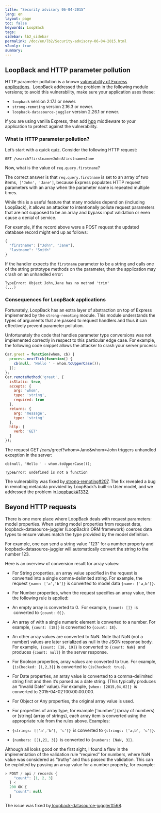 ```yaml
---
title: "Security advisory 06-04-2015"
lang: en
layout: page
toc: false
keywords: LoopBack
tags:
sidebar: lb2_sidebar
permalink: /doc/en/lb2/Security-advisory-06-04-2015.html
v2only: true
summary:
---
```


## LoopBack and HTTP parameter pollution

HTTP parameter pollution is a known [vulnerability of Express applications](https://speakerdeck.com/ckarande/top-overlooked-security-threats-to-node-dot-js-web-applications?slide=48).  LoopBack addressed the problem in the following module versions; to avoid this vulnerability, make sure your application uses these:

*   `loopback` version 2.17.1 or newer.
*   `strong-remoting` version 2.16.3 or newer.
*   `loopback-datasource-juggler` version 2.26.1 or newer.

If you are using vanilla Express, then add [hpp](https://www.npmjs.com/package/hpp) middleware to your application to protect against the vulnerability.

### What is HTTP parameter pollution?

Let’s start with a quick quiz. Consider the following HTTP request:

`GET /search?firstname=John&firstname=Jane`

Now, what is the value of `req.query.firstname`?

The correct answer is that `req.query.firstname` is set to an array of two items,` ['John', 'Jane']`, because Express populates HTTP request parameters with an array when the parameter name is repeated multiple times.

While this is a useful feature that many modules depend on (including LoopBack), it allows an attacker to intentionally pollute request parameters that are not supposed to be an array and bypass input validation or even cause a denial of service.

For example, if the record above were a POST request the updated database record might end up as follows:

```js
{
  "firstname": ["John", "Jane"],
  "lastname": "Smith"
}
```

If the handler expects the `firstname` parameter to be a string and calls one of the string prototype methods on the parameter, then the application may crash on an unhandled error:

```
TypeError: Object John,Jane has no method 'trim'
(...)
```

### Consequences for LoopBack applications

Fortunately, LoopBack has an extra layer of abstraction on top of Express implemented by the `strong-remoting` module. This module understands the types of arguments that are passed to request handlers and thus it can effectively prevent parameter pollution.

Unfortunately the code that handles parameter type conversions was not implemented correctly in respect to this particular edge case. For example, the following code snippet allows the attacker to crash your server process:

```js
Car.greet = function(whom, cb) {
  process.nextTick(function() {
    cb(null, 'Hello ' - whom.toUpperCase());
  });
};
Car.remoteMethod('greet', {
  isStatic: true,
  accepts: {
    arg: 'whom',
    type: 'string',
    required: true
  },
  returns: {
    arg: 'message',
    type: 'string'
  },
  http: {
    verb: 'GET'
  }
});
```

The request GET /cars/greet?whom=Jane&whom=John triggers unhandled exception in the server:

```
cb(null, 'Hello ' - whom.toUpperCase());
                            ^
TypeError: undefined is not a function
```

The vulnerability was fixed by[ strong-remoting#207](https://github.com/strongloop/strong-remoting/issues/207). The fix revealed a bug in remoting metadata provided by LoopBack’s built-in User model, and we addressed the problem in[ loopback#1332](https://github.com/strongloop/loopback/pull/1332).

## Beyond HTTP requests

There is one more place where LoopBack deals with request parameters: model properties. When setting model properties from request data, loopback-datasource-juggler (LoopBack’s ORM framework) coerces data types to ensure values match the type provided by the model definition.

For example, one can send a string value "123" for a number property and loopback-datasource-juggler will automatically convert the string to the number 123\.

Here is an overview of conversion result for array values:

*   For String properties, an array value specified in the request is converted into a single comma-delimited string. For example, the request `{name: ['a','b']}` is converted to model data `{name: ['a,b']}`.

*   For Number properties, when the request specifies an array value, then the following rule is applied:

*   An empty array is converted to 0\.  For example, `{count: []} `is  converted to `{count: 0]}`.

*   An array of with a single numeric element is converted to a number. For example, `{count: [18]}` is converted to `{count: 18}`.

*   An other array values are converted to NaN. Note that NaN (not a number) values are later serialized as null in the JSON response body.  
    For example,  `{count: [18, 19]}` is converted to `{count: NaN} `and produces `{count: null}` in the server response.

*   For Boolean properties, array values are converted to true. For example, `{isChecked: [1,2,3]}` is converted to `{isChecked: true}`.

*   For Date properties, an array value is converted to a comma-delimited string first and then it’s parsed as a date string. (This typically produces an “Invalid Date” value). For example, `{when: [2015,04,02]} `is converted to 2015-04-02T00:00:00.000.

*   For Object or Any properties, the original array value is used.

*   For properties of array type, for example ['number'] (array of numbers) or [string] (array of strings), each array item is converted using the appropriate rule from the rules above. Examples:

*   `{strings: [['a','b'], 'c']} `is converted to `{strings: ['a,b', 'c']}`.

*   `{numbers: [[1,2], 3]} `is converted to `{numbers: [NaN, 3]}`.

Although all looks good on the first sight, I found a flaw in the implementation of the validation rule “required” for numbers, where NaN value was considered as “truthy” and thus passed the validation. This can be exploited by passing an array value for a number property, for example:

```js
> POST / api / records {
    "count": [1, 2, 3]
  } <
  200 OK {
    "count": null
  }
```

The issue was fixed by[ loopback-datasource-juggler#568](https://github.com/strongloop/loopback-datasource-juggler/pull/568).
